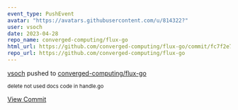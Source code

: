 ```yaml
---
event_type: PushEvent
avatar: "https://avatars.githubusercontent.com/u/814322?"
user: vsoch
date: 2023-04-28
repo_name: converged-computing/flux-go
html_url: https://github.com/converged-computing/flux-go/commit/fc7f2e76cd69e792b4d5885f2c9b6b44f4ff0718
repo_url: https://github.com/converged-computing/flux-go
---
```


<a href='https://github.com/vsoch' target='_blank'>vsoch</a> pushed to <a href='https://github.com/converged-computing/flux-go' target='_blank'>converged-computing/flux-go</a>

<small>delete not used docs code in handle.go</small>

<a href='https://github.com/converged-computing/flux-go/commit/fc7f2e76cd69e792b4d5885f2c9b6b44f4ff0718' target='_blank'>View Commit</a>